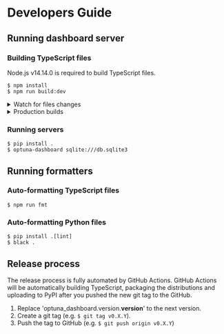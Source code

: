 # Developers Guide

## Running dashboard server

### Building TypeScript files

Node.js v14.14.0 is required to build TypeScript files.

```
$ npm install
$ npm run build:dev
```

<details>
<summary>Watch for files changes</summary>

```
$ npm run watch
```

</details>

<details>
<summary>Production builds</summary>

```
$ npm run build:prd
```

</details>

### Running servers

```
$ pip install .
$ optuna-dashboard sqlite:///db.sqlite3
```


## Running formatters

### Auto-formatting TypeScript files

```
$ npm run fmt
```

### Auto-formatting Python files

```
$ pip install .[lint]
$ black .
```


## Release process

The release process is fully automated by GitHub Actions.
GitHub Actions will be automatically building TypeScript, packaging the distributions and uploading to PyPI
after you pushed the new git tag to the GitHub.

1. Replace 'optuna_dashboard.version.__version__' to the next version.
2. Create a git tag (e.g. `$ git tag v0.X.Y`).
3. Push the tag to GitHub (e.g. `$ git push origin v0.X.Y`)

